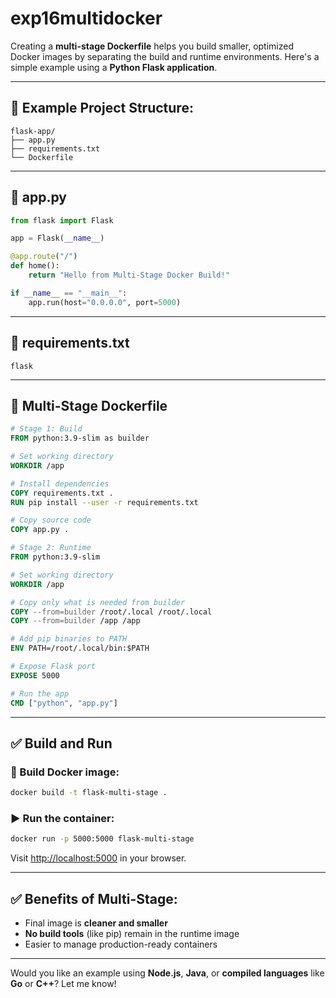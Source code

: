 # exp16multidocker
Creating a **multi-stage Dockerfile** helps you build smaller, optimized Docker images by separating the build and runtime environments. Here's a simple example using a **Python Flask application**.

---

## 🧩 Example Project Structure:

```
flask-app/
├── app.py
├── requirements.txt
└── Dockerfile
```

---

## 📝 app.py

```python
from flask import Flask

app = Flask(__name__)

@app.route("/")
def home():
    return "Hello from Multi-Stage Docker Build!"

if __name__ == "__main__":
    app.run(host="0.0.0.0", port=5000)
```

---

## 📄 requirements.txt

```
flask
```

---

## 🐳 Multi-Stage Dockerfile

```Dockerfile
# Stage 1: Build
FROM python:3.9-slim as builder

# Set working directory
WORKDIR /app

# Install dependencies
COPY requirements.txt .
RUN pip install --user -r requirements.txt

# Copy source code
COPY app.py .

# Stage 2: Runtime
FROM python:3.9-slim

# Set working directory
WORKDIR /app

# Copy only what is needed from builder
COPY --from=builder /root/.local /root/.local
COPY --from=builder /app /app

# Add pip binaries to PATH
ENV PATH=/root/.local/bin:$PATH

# Expose Flask port
EXPOSE 5000

# Run the app
CMD ["python", "app.py"]
```

---

## ✅ Build and Run

### 🔨 Build Docker image:

```bash
docker build -t flask-multi-stage .
```

### ▶️ Run the container:

```bash
docker run -p 5000:5000 flask-multi-stage
```

Visit [http://localhost:5000](http://localhost:5000) in your browser.

---

## ✅ Benefits of Multi-Stage:

* Final image is **cleaner and smaller**
* **No build tools** (like pip) remain in the runtime image
* Easier to manage production-ready containers

---

Would you like an example using **Node.js**, **Java**, or **compiled languages** like **Go** or **C++**? Let me know!
